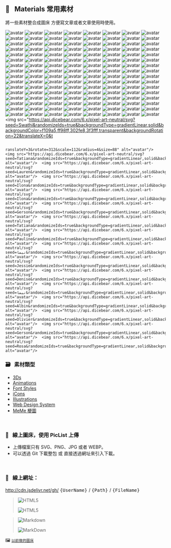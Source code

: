                               
## :art: &nbsp; Materials 常用素材
  將一些素材整合成圖床         方便寫文章或者文章使用時使用。

<img src="https://api.dicebear.com/6.x/avataaars-neutral/svg?seed=Cariana&randomizeIds=true&backgroundType=gradientLinear,solid&backgroundColor=fbee31,fffff2,36ebdf,21ffff,transparent&backgroundRotation=-102&translateX=7&translateY=10&rotate=160&scale=63&radius=4&size=88" alt="avatar"/>  <img src="https://api.dicebear.com/6.x/avataaars-neutral/svg?seed=Valentina&randomizeIds=true&backgroundType=gradientLinear,solid&backgroundColor=b27e05,ffffc8,80e119,ffff68,transparent&backgroundRotation=304&translateX=18&translateY=2&rotate=19&scale=159&radius=4&size=88" alt="avatar"/>  <img src="https://api.dicebear.com/6.x/avataaars-neutral/svg?seed=Joanne&randomizeIds=true&backgroundType=gradientLinear,solid&backgroundColor=9d5e5c,939393,ac4304,ffdada,transparent&backgroundRotation=-63&translateX=-13&translateY=16&rotate=230&scale=186&radius=4&size=88" alt="avatar"/>  <img src="https://api.dicebear.com/6.x/avataaars-neutral/svg?seed=Mahika&randomizeIds=true&backgroundType=gradientLinear,solid&backgroundColor=523838,a8a8a8,7e1ccd,ff28ff,transparent&backgroundRotation=245&translateX=8&translateY=11&rotate=155&scale=66&radius=4&size=88" alt="avatar"/>  <img src="https://api.dicebear.com/6.x/avataaars-neutral/svg?seed=Korniy&randomizeIds=true&backgroundType=gradientLinear,solid&backgroundColor=ea0648,ff9c7a,81b678,e2ffe2,transparent&backgroundRotation=-40&translateX=-10&translateY=-16&rotate=27&scale=177&radius=4&size=88" alt="avatar"/>  <img src="https://api.dicebear.com/6.x/avataaars-neutral/svg?seed=Christoffer&randomizeIds=true&backgroundType=gradientLinear,solid&backgroundColor=22b6a2,1fffff,5f7d31,ffff0a,transparent&backgroundRotation=-12&translateX=-5&translateY=5&rotate=9&scale=194&radius=4&size=88" alt="avatar"/>  <img src="https://api.dicebear.com/6.x/avataaars-neutral/svg?seed=Diana&randomizeIds=true&backgroundType=gradientLinear,solid&backgroundColor=d8e23d,ffff88,502b31,888888,transparent&backgroundRotation=60&translateX=16&translateY=19&rotate=257&scale=198&radius=4&size=88" alt="avatar"/>  <img src="https://api.dicebear.com/6.x/avataaars-neutral/svg?seed=Gustavo&randomizeIds=true&backgroundType=gradientLinear,solid&backgroundColor=2c293c,9c9c9c,2bdee3,f8ffff,transparent&backgroundRotation=-279&translateX=-8&translateY=-20&rotate=122&scale=86&radius=4&size=88" alt="avatar"/>  <img src="https://api.dicebear.com/6.x/avataaars-neutral/svg?seed=Ljuba&randomizeIds=true&backgroundType=gradientLinear,solid&backgroundColor=d83510,ff8787,3a2d11,b8b8b8,transparent&backgroundRotation=-128&translateX=-19&translateY=17&rotate=132&scale=99&radius=4&size=88" alt="avatar"/>  <img src="https://api.dicebear.com/6.x/avataaars-neutral/svg?seed=Irma&randomizeIds=true&backgroundType=gradientLinear,solid&backgroundColor=26f6a6,38ffff,872802,ff8383,transparent&backgroundRotation=56&translateX=8&translateY=20&rotate=205&scale=70&radius=4&size=88" alt="avatar"/>  <img src="https://api.dicebear.com/6.x/avataaars-neutral/svg?seed=Diana&randomizeIds=true&backgroundType=gradientLinear,solid&backgroundColor=85269c,ff2cff,d1171c,fff1f1,transparent&backgroundRotation=-112&translateX=-10&translateY=-13&rotate=345&scale=86&radius=4&size=88" alt="avatar"/>  <img src="https://api.dicebear.com/6.x/avataaars-neutral/svg?seed=Viraj&randomizeIds=true&backgroundType=gradientLinear,solid&backgroundColor=cf8f6b,ffffff,b19c8a,ffffff,transparent&backgroundRotation=175&translateX=7&translateY=15&rotate=203&scale=139&radius=4&size=88" alt="avatar"/>  <img src="https://api.dicebear.com/6.x/avataaars-neutral/svg?seed=Korniy&randomizeIds=true&backgroundType=gradientLinear,solid&backgroundColor=992f26,ff2828,2971d1,71ffff,transparent&backgroundRotation=-107&translateX=4&translateY=-18&rotate=123&scale=162&radius=4&size=88" alt="avatar"/>  <img src="https://api.dicebear.com/6.x/avataaars-neutral/svg?seed=Christoffer&randomizeIds=true&backgroundType=gradientLinear,solid&backgroundColor=20f625,1eff1e,e6682a,ffa8a8,transparent&backgroundRotation=-318&translateX=-6&translateY=17&rotate=84&scale=127&radius=4&size=88" alt="avatar"/>  <img src="https://api.dicebear.com/6.x/avataaars-neutral/svg?seed=Irma&randomizeIds=true&backgroundType=gradientLinear,solid&backgroundColor=c4919d,ffffff,34fddf,98ffff,transparent&backgroundRotation=-58&translateX=-11&translateY=-22&rotate=98&scale=189&radius=4&size=88" alt="avatar"/>  <img src="https://api.dicebear.com/6.x/avataaars-neutral/svg?seed=Luka&randomizeIds=true&backgroundType=gradientLinear,solid&backgroundColor=9cb2c8,ffffff,cb438f,ffcdff,transparent&backgroundRotation=87&translateX=3&translateY=7&rotate=203&scale=148&radius=4&size=88" alt="avatar"/>  <img src="https://api.dicebear.com/6.x/avataaars-neutral/svg?seed=Diana&randomizeIds=true&backgroundType=gradientLinear,solid&backgroundColor=69a239,fafffa,1e8249,74ff74,transparent&backgroundRotation=-321&translateX=7&translateY=14&rotate=145&scale=186&radius=4&size=88" alt="avatar"/>  <img src="https://api.dicebear.com/6.x/avataaars-neutral/svg?seed=Sienna&randomizeIds=true&backgroundType=gradientLinear,solid&backgroundColor=2b20a5,3838ff,75d5a7,28ffff,transparent&backgroundRotation=110&translateX=10&translateY=18&rotate=63&scale=169&radius=4&size=88" alt="avatar"/>  <img src="https://api.dicebear.com/6.x/avataaars-neutral/svg?seed=Christiane&randomizeIds=true&backgroundType=gradientLinear,solid&backgroundColor=d1102d,ffdddd,a08e4e,ffe5e5,transparent&backgroundRotation=301&translateX=-14&translateY=-1&rotate=264&scale=68&radius=4&size=88" alt="avatar"/>  <img src="https://api.dicebear.com/6.x/avataaars-neutral/svg?seed=Avi&randomizeIds=true&backgroundType=gradientLinear,solid&backgroundColor=82e358,69ff69,ec4a61,ff1c1c,transparent&backgroundRotation=-99&translateX=4&translateY=11&rotate=298&scale=114&radius=4&size=88" alt="avatar"/>  <img src="https://api.dicebear.com/6.x/avataaars-neutral/svg?seed=Mia&randomizeIds=true&backgroundType=gradientLinear,solid&backgroundColor=8f6450,ff0808,87ce2c,0bffac,transparent&backgroundRotation=123&translateX=8&translateY=9&rotate=50&scale=179&radius=4&size=88" alt="avatar"/>  <img src="https://api.dicebear.com/6.x/avataaars-neutral/svg?seed=Valentina&randomizeIds=true&backgroundType=gradientLinear,solid&backgroundColor=61a1d5,45ffff,976747,ff8d8d,transparent&backgroundRotation=349&translateX=17&translateY=3&rotate=167&scale=142&radius=4&size=88" alt="avatar"/>  <img src="https://api.dicebear.com/6.x/avataaars-neutral/svg?seed=Mathilde&randomizeIds=true&backgroundType=gradientLinear,solid&backgroundColor=532cf6,3838ff,1b0598,aee4ff,transparent&backgroundRotation=-3&translateX=-10&translateY=-7&rotate=219&scale=122&radius=4&size=88" alt="avatar"/>  <img src="https://api.dicebear.com/6.x/avataaars-neutral/svg?seed=Ricardo&randomizeIds=true&backgroundType=gradientLinear,solid&backgroundColor=635c78,9898ff,d515b1,ff3cff,transparent&backgroundRotation=-281&translateX=5&translateY=4&rotate=240&scale=170&radius=4&size=88" alt="avatar"/>  <img src="https://api.dicebear.com/6.x/big-ears-neutral/svg?seed=Marinko&randomizeIds=true&backgroundType=gradientLinear,solid&backgroundColor=20eb43,8bff8b,bfed1e,ffff58,transparent&backgroundRotation=-57&translateX=-2&translateY=19&rotate=295&scale=70&radius=4&size=88" alt="avatar"/>  <img src="https://api.dicebear.com/6.x/big-ears-neutral/svg?seed=Samantha&randomizeIds=true&backgroundType=gradientLinear,solid&backgroundColor=c7b8a6,ffffff,337a0b,a4a4a4,transparent&backgroundRotation=326&translateX=-1&translateY=6&rotate=206&scale=188&radius=4&size=88" alt="avatar"/>  <img src="https://api.dicebear.com/6.x/big-ears-neutral/svg?seed=Viraj&randomizeIds=true&backgroundType=gradientLinear,solid&backgroundColor=2addd3,ccffff,60e073,0eff0e,transparent&backgroundRotation=177&translateX=0&translateY=4&rotate=305&scale=196&radius=4&size=88" alt="avatar"/>  <img src="https://api.dicebear.com/6.x/big-ears-neutral/svg?seed=Emine&randomizeIds=true&backgroundType=gradientLinear,solid&backgroundColor=a61350,484848,108290,3434ff,transparent&backgroundRotation=-205&translateX=-9&translateY=17&rotate=172&scale=84&radius=4&size=88" alt="avatar"/>  <img src="https://api.dicebear.com/6.x/big-ears-neutral/svg?seed=Daniel&randomizeIds=true&backgroundType=gradientLinear,solid&backgroundColor=6d40a0,fff1ff,bcccaf,ffffff,transparent&backgroundRotation=65&translateX=-13&translateY=-1&rotate=36&scale=152&radius=4&size=88" alt="avatar"/>  <img src="https://api.dicebear.com/6.x/big-ears-neutral/svg?seed=Urte&randomizeIds=true&backgroundType=gradientLinear,solid&backgroundColor=1bf27c,08ff08,e1ec50,ffff58,transparent&backgroundRotation=197&translateX=11&translateY=4&rotate=272&scale=96&radius=4&size=88" alt="avatar"/>  <img src="https://api.dicebear.com/6.x/big-ears-neutral/svg?seed=Samantha&randomizeIds=true&backgroundType=gradientLinear,solid&backgroundColor=b09e8d,ffaaaa,4af8bf,b8ffff,transparent&backgroundRotation=265&translateX=2&translateY=6&rotate=230&scale=79&radius=4&size=88" alt="avatar"/>  <img src="https://api.dicebear.com/6.x/big-ears-neutral/svg?seed=Lucas&randomizeIds=true&backgroundType=gradientLinear,solid&backgroundColor=ab4be4,ff14ff,d5ca20,ffff0e,transparent&backgroundRotation=280&translateX=-9&translateY=18&rotate=327&scale=138&radius=4&size=88" alt="avatar"/>  <img src="https://api.dicebear.com/6.x/big-ears-neutral/svg?seed=Roope&randomizeIds=true&backgroundType=gradientLinear,solid&backgroundColor=4a9400,e5e5e5,5b0316,a9a9a9,transparent&backgroundRotation=204&translateX=-7&translateY=-5&rotate=313&scale=121&radius=4&size=88" alt="avatar"/>  <img src="https://api.dicebear.com/6.x/big-ears-neutral/svg?seed=Efe&randomizeIds=true&backgroundType=gradientLinear,solid&backgroundColor=382e84,282828,38c74c,d8ffd8,transparent&backgroundRotation=243&translateX=13&translateY=-7&rotate=239&scale=191&radius=4&size=88" alt="avatar"/>  <img src="https://api.dicebear.com/6.x/big-ears-neutral/svg?seed=Luka&randomizeIds=true&backgroundType=gradientLinear,solid&backgroundColor=5483fb,e8ffff,713b77,ff38ff,transparent&backgroundRotation=-49&translateX=6&translateY=21&rotate=256&scale=95&radius=4&size=88" alt="avatar"/>  <img src="https://api.dicebear.com/6.x/big-ears-neutral/svg?seed=Mia&randomizeIds=true&backgroundType=gradientLinear,solid&backgroundColor=33d1be,a8ffff,7471f0,0808ff,transparent&backgroundRotation=228&translateX=2&translateY=13&rotate=304&scale=75&radius=4&size=88" alt="avatar"/>  <img src="https://api.dicebear.com/6.x/big-ears-neutral/svg?seed=Joanne&randomizeIds=true&backgroundType=gradientLinear,solid&backgroundColor=620c9f,383838,77ce99,ffffff,transparent&backgroundRotation=-182&translateX=-15&translateY=15&rotate=133&scale=130&radius=4&size=88" alt="avatar"/>  <img src="https://api.dicebear.com/6.x/big-ears-neutral/svg?seed=Samantha&randomizeIds=true&backgroundType=gradientLinear,solid&backgroundColor=a00171,ff7878,914558,ff5757,transparent&backgroundRotation=-198&translateX=-20&translateY=9&rotate=296&scale=81&radius=4&size=88" alt="avatar"/>  <img src="https://api.dicebear.com/6.x/big-ears-neutral/svg?seed=Christiane&randomizeIds=true&backgroundType=gradientLinear,solid&backgroundColor=d151e3,ff8cff,1df5a4,2cfff3,transparent&backgroundRotation=5&translateX=-18&translateY=-22&rotate=226&scale=191&radius=4&size=88" alt="avatar"/>  <img src="https://api.dicebear.com/6.x/big-ears-neutral/svg?seed=Viljami&randomizeIds=true&backgroundType=gradientLinear,solid&backgroundColor=ac1081,ff58ff,4eba3b,f8fff8,transparent&backgroundRotation=-12&translateX=0&translateY=4&rotate=3&scale=177&radius=4&size=88" alt="avatar"/>  <img src="https://api.dicebear.com/6.x/big-ears-neutral/svg?seed=Mia&randomizeIds=true&backgroundType=gradientLinear,solid&backgroundColor=788105,51ff51,1378ba,9797ff,transparent&backgroundRotation=123&translateX=8&translateY=6&rotate=352&scale=60&radius=4&size=88" alt="avatar"/>  <img src="https://api.dicebear.com/6.x/big-ears-neutral/svg?seed=Rajesh&randomizeIds=true&backgroundType=gradientLinear,solid&backgroundColor=44cfd0,87ffff,392d51,2c2c2c,transparent&backgroundRotation=-293&translateX=-12&translateY=-3&rotate=281&scale=134&radius=4&size=88" alt="avatar"/>  <img src="https://api.dicebear.com/6.x/big-ears-neutral/svg?seed=Ignacio&randomizeIds=true&backgroundType=gradientLinear,solid&backgroundColor=448921,a8ffa8,d15663,ff8181,transparent&backgroundRotation=-339&translateX=4&translateY=12&rotate=298&scale=77&radius=4&size=88" alt="avatar"/>  <img src="https://api.dicebear.com/6.x/big-ears-neutral/svg?seed=Marinko&randomizeIds=true&backgroundType=gradientLinear,solid&backgroundColor=b2c069,ffffc8,267146,787878,transparent&backgroundRotation=265&translateX=19&translateY=7&rotate=350&scale=189&radius=4&size=88" alt="avatar"/>  <img src="https://api.dicebear.com/6.x/big-ears-neutral/svg?seed=Gustavo&randomizeIds=true&backgroundType=gradientLinear,solid&backgroundColor=105e5a,181818,4f18a5,3c3cff,transparent&backgroundRotation=266&translateX=-14&translateY=7&rotate=356&scale=195&radius=4&size=88" alt="avatar"/>  <img src="https://api.dicebear.com/6.x/big-ears-neutral/svg?seed=Samantha&randomizeIds=true&backgroundType=gradientLinear,solid&backgroundColor=16b8cc,b8b8ff,5f0f9a,f4f4ff,transparent&backgroundRotation=-188&translateX=-7&translateY=12&rotate=342&scale=149&radius=4&size=88" alt="avatar"/>  <img src="https://api.dicebear.com/6.x/big-ears-neutral/svg?seed=Viljami&randomizeIds=true&backgroundType=gradientLinear,solid&backgroundColor=9039c3,f2f2ff,9d81df,ffffff,transparent&backgroundRotation=82&translateX=6&translateY=15&rotate=86&scale=194&radius=4&size=88" alt="avatar"/>  <img src="https://api.dicebear.com/6.x/big-ears-neutral/svg?seed=Samantha&randomizeIds=true&backgroundType=gradientLinear,solid&backgroundColor=b10ce1,ff6dff,d7a2f3,ffffff,transparent&backgroundRotation=120&translateX=8&translateY=14&rotate=36&scale=195&radius=4&size=88" alt="avatar"/>  <img src="https://api.dicebear.com/6.x/bottts/svg?seed=Austin&randomizeIds=true&backgroundType=gradientLinear,solid&backgroundColor=58f33b,e8ffe8,4fe8f5,29ffff,transparent&backgroundRotation=-125&translateX=-18&translateY=12&rotate=118&scale=108&radius=4&size=88" alt="avatar"/>  <img src="https://api.dicebear.com/6.x/bottts/svg?seed=Amanda&randomizeIds=true&backgroundType=gradientLinear,solid&backgroundColor=545c34,d8d8d8,157158,48ff48,transparent&backgroundRotation=108&translateX=-8&translateY=8&rotate=202&scale=151&radius=4&size=88" alt="avatar"/>  <img src="https://api.dicebear.com/6.x/bottts/svg?seed=Mathilde&randomizeIds=true&backgroundType=gradientLinear,solid&backgroundColor=d37fb0,ffbfff,131e97,54c5c5,transparent&backgroundRotation=30&translateX=-11&translateY=-5&rotate=119&scale=116&radius=4&size=88" alt="avatar"/>  <img src="https://api.dicebear.com/6.x/bottts/svg?seed=Viraj&randomizeIds=true&backgroundType=gradientLinear,solid&backgroundColor=2c1a17,939393,b47940,fffffd,transparent&backgroundRotation=192&translateX=-5&translateY=15&rotate=100&scale=76&radius=4&size=88" alt="avatar"/>  <img src="https://api.dicebear.com/6.x/bottts/svg?seed=Cory&randomizeIds=true&backgroundType=gradientLinear,solid&backgroundColor=3da63a,e8ffe8,32e255,58ffff,transparent&backgroundRotation=258&translateX=-21&translateY=12&rotate=322&scale=168&radius=4&size=88" alt="avatar"/>  <img src="https://api.dicebear.com/6.x/bottts/svg?seed=Mia&randomizeIds=true&backgroundType=gradientLinear,solid&backgroundColor=18a3ac,fdffff,e95ed7,ff52ff,transparent&backgroundRotation=86&translateX=0&translateY=3&rotate=199&scale=127&radius=4&size=88" alt="avatar"/>  <img src="https://api.dicebear.com/6.x/bottts/svg?seed=Mia&randomizeIds=true&backgroundType=gradientLinear,solid&backgroundColor=8f2ce9,ffa8ff,11435f,565656,transparent&backgroundRotation=-240&translateX=1&translateY=-5&rotate=126&scale=170&radius=4&size=88" alt="avatar"/>  <img src="https://api.dicebear.com/6.x/bottts/svg?seed=Efe&randomizeIds=true&backgroundType=gradientLinear,solid&backgroundColor=9509e1,ff6cff,cd041b,ff34f3,transparent&backgroundRotation=-62&translateX=12&translateY=2&rotate=216&scale=104&radius=4&size=88" alt="avatar"/>  <img src="https://api.dicebear.com/6.x/bottts/svg?seed=Austin&randomizeIds=true&backgroundType=gradientLinear,solid&backgroundColor=24ee76,56ff56,cd891d,fffdfd,transparent&backgroundRotation=0&translateX=4&translateY=-20&rotate=122&scale=105&radius=4&size=88" alt="avatar"/>  <img src="https://api.dicebear.com/6.x/bottts/svg?seed=Avi&randomizeIds=true&backgroundType=gradientLinear,solid&backgroundColor=f32ffa,ff88ff,371d6e,1818ff,transparent&backgroundRotation=145&translateX=1&translateY=-22&rotate=288&scale=83&radius=4&size=88" alt="avatar"/>  <img src="https://api.dicebear.com/6.x/bottts/svg?seed=Armando&randomizeIds=true&backgroundType=gradientLinear,solid&backgroundColor=38e63a,ebffeb,67e44a,38ff38,transparent&backgroundRotation=97&translateX=5&translateY=3&rotate=237&scale=94&radius=4&size=88" alt="avatar"/>  <img src="https://api.dicebear.com/6.x/bottts/svg?seed=Viraj&randomizeIds=true&backgroundType=gradientLinear,solid&backgroundColor=166b04,f8fff8,4574db,d1ffff,transparent&backgroundRotation=-314&translateX=20&translateY=-8&rotate=251&scale=175&radius=4&size=88" alt="avatar"/>  <img src="https://api.dicebear.com/6.x/bottts/svg?seed=Viljami&randomizeIds=true&backgroundType=gradientLinear,solid&backgroundColor=5c115c,ff18ff,7afac7,48ffff,transparent&backgroundRotation=182&translateX=-15&translateY=-10&rotate=286&scale=122&radius=4&size=88" alt="avatar"/>  <img src="https://api.dicebear.com/6.x/bottts/svg?seed=یسنا&randomizeIds=true&backgroundType=gradientLinear,solid&backgroundColor=a2560c,ffb4b4,cb800c,ff3dd4,transparent&backgroundRotation=-250&translateX=-19&translateY=-20&rotate=221&scale=139&radius=4&size=88" alt="avatar"/>  <img src="https://api.dicebear.com/6.x/bottts/svg?seed=Daniel&randomizeIds=true&backgroundType=gradientLinear,solid&backgroundColor=13fff2,88ffff,99dd26,ffff2d,transparent&backgroundRotation=-262&translateX=13&translateY=15&rotate=320&scale=198&radius=4&size=88" alt="avatar"/>  <img src="https://api.dicebear.com/6.x/bottts/svg?seed=Viljami&randomizeIds=true&backgroundType=gradientLinear,solid&backgroundColor=af6e65,ff6969,263332,494949,transparent&backgroundRotation=143&translateX=2&translateY=-17&rotate=172&scale=116&radius=4&size=88" alt="avatar"/>  <img src="https://api.dicebear.com/6.x/bottts/svg?seed=Roope&randomizeIds=true&backgroundType=gradientLinear,solid&backgroundColor=2c4891,2f2f2f,74d5bc,71ffff,transparent&backgroundRotation=259&translateX=13&translateY=17&rotate=243&scale=74&radius=4&size=88" alt="avatar"/>  <img src="https://api.dicebear.com/6.x/bottts/svg?seed=Lucas&randomizeIds=true&backgroundType=gradientLinear,solid&backgroundColor=93fa37,ffff94,7d053e,282828,transparent&backgroundRotation=-253&translateX=-21&translateY=12&rotate=101&scale=68&radius=4&size=88" alt="avatar"/>  <img src="https://api.dicebear.com/6.x/bottts/svg?seed=Avi&randomizeIds=true&backgroundType=gradientLinear,solid&backgroundColor=3ed518,08ff08,6fc199,ffffff,transparent&backgroundRotation=136&translateX=-15&translateY=16&rotate=300&scale=174&radius=4&size=88" alt="avatar"/>  <img src="https://api.dicebear.com/6.x/bottts/svg?seed=Ricardo&randomizeIds=true&backgroundType=gradientLinear,solid&backgroundColor=d04d4b,ff9595,6e32c0,0606ff,transparent&backgroundRotation=26&translateX=-14&translateY=-4&rotate=286&scale=101&radius=4&size=88" alt="avatar"/>  <img src="https://api.dicebear.com/6.x/bottts/svg?seed=Viraj&randomizeIds=true&backgroundType=gradientLinear,solid&backgroundColor=1a7d89,48ffff,27a984,c8ffff,transparent&backgroundRotation=185&translateX=-8&translateY=2&rotate=70&scale=164&radius=4&size=88" alt="avatar"/>  <img src="https://api.dicebear.com/6.x/bottts/svg?seed=Irma&randomizeIds=true&backgroundType=gradientLinear,solid&backgroundColor=6667e8,ffffff,f3e0e4,ffffff,transparent&backgroundRotation=109&translateX=-16&translateY=6&rotate=310&scale=199&radius=4&size=88" alt="avatar"/>  <img src="https://api.dicebear.com/6.x/bottts/svg?seed=Misty&randomizeIds=true&backgroundType=gradientLinear,solid&backgroundColor=dda803,ffff1c,ec2ee8,ffb3ff,transparent&backgroundRotation=-206&translateX=-20&translateY=21&rotate=7&scale=167&radius=4&size=88" alt="avatar"/>  <img src="https://api.dicebear.com/6.x/bottts/svg?seed=Rasmus&randomizeIds=true&backgroundType=gradientLinear,solid&backgroundColor=340d9e,2222ff,6004c5,3333ff,transparent&backgroundRotation=-54&translateX=-12&translateY=-15&rotate=263&scale=167&radius=4&size=88" alt="avatar"/>  <img src="https://api.dicebear.com/6.x/bottts-neutral/svg?seed=Mahika&randomizeIds=true&backgroundType=gradientLinear,solid&backgroundColor=6c9120,38ff38,9497dd,ffffff,transparent&backgroundRotation=-343&translateX=-6&translateY=-13&rotate=8&scale=192&radius=4&size=88" alt="avatar"/>  <img src="https://api.dicebear.com/6.x/bottts-neutral/svg?seed=Emine&randomizeIds=true&backgroundType=gradientLinear,solid&backgroundColor=860f40,15fc15,e4e9ba,ffffff,transparent&backgroundRotation=147&translateX=0&translateY=8&rotate=115&scale=138&radius=4&size=88" alt="avatar"/>  <img src="https://api.dicebear.com/6.x/bottts-neutral/svg?seed=Ignacio&randomizeIds=true&backgroundType=gradientLinear,solid&backgroundColor=b8a3d2,ffffff,77d91e,58ff58,transparent&backgroundRotation=268&translateX=17&translateY=-13&rotate=329&scale=60&radius=4&size=88" alt="avatar"/>  <img src="https://api.dicebear.com/6.x/bottts-neutral/svg?seed=Callum&randomizeIds=true&backgroundType=gradientLinear,solid&backgroundColor=1fff36,1bff1b,812ec0,8888ff,transparent&backgroundRotation=273&translateX=-10&translateY=6&rotate=245&scale=198&radius=4&size=88" alt="avatar"/>  <img src="https://api.dicebear.com/6.x/bottts-neutral/svg?seed=Ignacio&randomizeIds=true&backgroundType=gradientLinear,solid&backgroundColor=f02272,ffd6d6,75e0b0,ffffff,transparent&backgroundRotation=-213&translateX=-18&translateY=-7&rotate=359&scale=183&radius=4&size=88" alt="avatar"/>  <img src="https://api.dicebear.com/6.x/bottts-neutral/svg?seed=Cory&randomizeIds=true&backgroundType=gradientLinear,solid&backgroundColor=6e770c,5c5c5c,db2c63,ff5858,transparent&backgroundRotation=-46&translateX=-4&translateY=8&rotate=231&scale=126&radius=4&size=88" alt="avatar"/>  <img src="https://api.dicebear.com/6.x/bottts-neutral/svg?seed=Christoffer&randomizeIds=true&backgroundType=gradientLinear,solid&backgroundColor=55f829,deffde,7a950f,ffff28,transparent&backgroundRotation=-211&translateX=-12&translateY=-6&rotate=221&scale=198&radius=4&size=88" alt="avatar"/>  <img src="https://api.dicebear.com/6.x/bottts-neutral/svg?seed=Armando&randomizeIds=true&backgroundType=gradientLinear,solid&backgroundColor=86547c,ff48ff,104629,b8b8b8,transparent&backgroundRotation=294&translateX=5&translateY=-5&rotate=62&scale=175&radius=4&size=88" alt="avatar"/>  <img src="https://api.dicebear.com/6.x/bottts-neutral/svg?seed=Amanda&randomizeIds=true&backgroundType=gradientLinear,solid&backgroundColor=82b0ea,68ffff,dcb427,fffff2,transparent&backgroundRotation=80&translateX=4&translateY=-14&rotate=56&scale=114&radius=4&size=88" alt="avatar"/>  <img src="https://api.dicebear.com/6.x/bottts-neutral/svg?seed=Austin&randomizeIds=true&backgroundType=gradientLinear,solid&backgroundColor=7a42b3,ff7dff,8cec67,38ff38,transparent&backgroundRotation=-128&translateX=5&translateY=-10&rotate=213&scale=67&radius=4&size=88" alt="avatar"/>  <img src="https://api.dicebear.com/6.x/bottts-neutral/svg?seed=Viljami&randomizeIds=true&backgroundType=gradientLinear,solid&backgroundColor=1eba48,f8fff8,ecb5bd,ffffff,transparent&backgroundRotation=356&translateX=4&translateY=14&rotate=351&scale=169&radius=4&size=88" alt="avatar"/>  <img src="https://api.dicebear.com/6.x/bottts-neutral/svg?seed=Avi&randomizeIds=true&backgroundType=gradientLinear,solid&backgroundColor=765596,ffffff,28d07a,2affff,transparent&backgroundRotation=-149&translateX=8&translateY=12&rotate=60&scale=63&radius=4&size=88" alt="avatar"/>  <img src="https://api.dicebear.com/6.x/bottts-neutral/svg?seed=Callum&randomizeIds=true&backgroundType=gradientLinear,solid&backgroundColor=a7b541,fffff6,29da82,eeffff,transparent&backgroundRotation=-57&translateX=-17&translateY=8&rotate=192&scale=87&radius=4&size=88" alt="avatar"/>  <img src="https://api.dicebear.com/6.x/bottts-neutral/svg?seed=Rajesh&randomizeIds=true&backgroundType=gradientLinear,solid&backgroundColor=77d09c,ffffff,aaeba0,ffffff,transparent&backgroundRotation=121&translateX=11&translateY=-9&rotate=158&scale=151&radius=4&size=88" alt="avatar"/>  <img src="https://api.dicebear.com/6.x/bottts-neutral/svg?seed=Asta&randomizeIds=true&backgroundType=gradientLinear,solid&backgroundColor=2f0c76,d54cd5,915429,838383,transparent&backgroundRotation=-77&translateX=-14&translateY=16&rotate=31&scale=109&radius=4&size=88" alt="avatar"/>  <img src="https://api.dicebear.com/6.x/bottts-neutral/svg?seed=Luka&randomizeIds=true&backgroundType=gradientLinear,solid&backgroundColor=e17ef9,ffffff,348667,39ff39,transparent&backgroundRotation=19&translateX=5&translateY=-3&rotate=226&scale=181&radius=4&size=88" alt="avatar"/>  <img src="https://api.dicebear.com/6.x/bottts-neutral/svg?seed=Viljami&randomizeIds=true&backgroundType=gradientLinear,solid&backgroundColor=ef3af3,ff38ff,6bf184,efffff,transparent&backgroundRotation=308&translateX=-12&translateY=5&rotate=45&scale=154&radius=4&size=88" alt="avatar"/>  <img src="https://api.dicebear.com/6.x/bottts-neutral/svg?seed=Valentina&randomizeIds=true&backgroundType=gradientLinear,solid&backgroundColor=f2b6b1,ffffff,2d8870,d9ffd9,transparent&backgroundRotation=260&translateX=4&translateY=14&rotate=17&scale=64&radius=4&size=88" alt="avatar"/>  <img src="https://api.dicebear.com/6.x/bottts-neutral/svg?seed=Christoffer&randomizeIds=true&backgroundType=gradientLinear,solid&backgroundColor=4735d9,4d4dff,c2940f,ffffcc,transparent&backgroundRotation=-130&translateX=2&translateY=19&rotate=292&scale=147&radius=4&size=88" alt="avatar"/>  <img src="https://api.dicebear.com/6.x/bottts-neutral/svg?seed=Deniz&randomizeIds=true&backgroundType=gradientLinear,solid&backgroundColor=4202c2,2323ff,38afb2,28ffff,transparent&backgroundRotation=54&translateX=-14&translateY=-9&rotate=296&scale=143&radius=4&size=88" alt="avatar"/>  <img src="https://api.dicebear.com/6.x/bottts-neutral/svg?seed=Cory&randomizeIds=true&backgroundType=gradientLinear,solid&backgroundColor=8da42c,ffffda,ac76bf,ff8bff,transparent&backgroundRotation=-173&translateX=-8&translateY=16&rotate=50&scale=154&radius=4&size=88" alt="avatar"/>  <img src="https://api.dicebear.com/6.x/bottts-neutral/svg?seed=Korniy&randomizeIds=true&backgroundType=gradientLinear,solid&backgroundColor=3a890d,6d6dcc,2c838f,42ffff,transparent&backgroundRotation=291&translateX=9&translateY=12&rotate=16&scale=62&radius=4&size=88" alt="avatar"/>  <img src="https://api.dicebear.com/6.x/bottts-neutral/svg?seed=Mathilde&randomizeIds=true&backgroundType=gradientLinear,solid&backgroundColor=b99719,ffff18,5175c9,c8ffff,transparent&backgroundRotation=227&translateX=21&translateY=-4&rotate=165&scale=145&radius=4&size=88" alt="avatar"/>  <img src="https://api.dicebear.com/6.x/bottts-neutral/svg?seed=Cory&randomizeIds=true&backgroundType=gradientLinear,solid&backgroundColor=1f3836,7c7c7c,252a72,e8e8e8,transparent&backgroundRotation=-269&translateX=16&translateY=16&rotate=321&scale=185&radius=4&size=88" alt="avatar"/>  
<img src="https://api.dicebear.com/6.x/shapes/svg?seed=Regiane&randomizeIds=true&backgroundType=gradientLinear,solid&backgroundColor=d6d6db,ffffff,4a3476,626262,transparent&backgroundRotation=276&translateX=19&translateY=8&rotate=287&scale=64&radius=4&size=88" alt="avatar"/>  <img src="https://api.dicebear.com/6.x/shapes/svg?seed=Pablo&randomizeIds=true&backgroundType=gradientLinear,solid&backgroundColor=c0f20e,ffffbc,83b0cc,ffffff,transparent&backgroundRotation=35&translateX=5&translateY=-10&rotate=254&scale=66&radius=4&size=88" alt="avatar"/>  <img src="https://api.dicebear.com/6.x/shapes/svg?seed=Tatiana&randomizeIds=true&backgroundType=gradientLinear,solid&backgroundColor=e44370,ff7777,154440,b8b8b8,transparent&backgroundRotation=-287&translateX=0&translateY=8&rotate=78&scale=144&radius=4&size=88" alt="avatar"/>  <img src="https://api.dicebear.com/6.x/shapes/svg?seed=Melike&randomizeIds=true&backgroundType=gradientLinear,solid&backgroundColor=9eb490,ffffff,ed2206,ff8585,transparent&backgroundRotation=38&translateX=-8&translateY=-18&rotate=288&scale=113&radius=4&size=88" alt="avatar"/>  <img src="https://api.dicebear.com/6.x/shapes/svg?seed=Ella&randomizeIds=true&backgroundType=gradientLinear,solid&backgroundColor=2df35d,11ff11,2768c0,5435ff,transparent&backgroundRotation=221&translateX=3&translateY=-4&rotate=315&scale=121&radius=4&size=88" alt="avatar"/>  <img src="https://api.dicebear.com/6.x/shapes/svg?seed=Gerson&randomizeIds=true&backgroundType=gradientLinear,solid&backgroundColor=4621ac,4343ff,e512d5,ff8fff,transparent&backgroundRotation=-231&translateX=-9&translateY=20&rotate=160&scale=123&radius=4&size=88" alt="avatar"/>  <img src="https://api.dicebear.com/6.x/shapes/svg?seed=Tatiana&randomizeIds=true&backgroundType=gradientLinear,solid&backgroundColor=800b25,ababab,fe92b0,ffdeff,transparent&backgroundRotation=-46&translateX=-6&translateY=1&rotate=108&scale=110&radius=4&size=88" alt="avatar"/>  <img src="https://api.dicebear.com/6.x/shapes/svg?seed=Jessica&randomizeIds=true&backgroundType=gradientLinear,solid&backgroundColor=d77b67,ffabab,4bf04f,51ff51,transparent&backgroundRotation=-308&translateX=1&translateY=4&rotate=61&scale=187&radius=4&size=88" alt="avatar"/>  <img src="https://api.dicebear.com/6.x/shapes/svg?seed=Jeanne&randomizeIds=true&backgroundType=gradientLinear,solid&backgroundColor=9c3d7f,ff98ff,8efa4c,ffff3e,transparent&backgroundRotation=-300&translateX=-15&translateY=10&rotate=67&scale=186&radius=4&size=88" alt="avatar"/>  <img src="https://api.dicebear.com/6.x/shapes/svg?seed=Tita&randomizeIds=true&backgroundType=gradientLinear,solid&backgroundColor=77ff4d,12ff12,256301,cacaca,transparent&backgroundRotation=-146&translateX=13&translateY=-9&rotate=359&scale=100&radius=4&size=88" alt="avatar"/>  <img src="https://api.dicebear.com/6.x/shapes/svg?seed=Judith&randomizeIds=true&backgroundType=gradientLinear,solid&backgroundColor=e70802,ffa8a8,2e38e4,d8d8ff,transparent&backgroundRotation=156&translateX=-7&translateY=18&rotate=196&scale=187&radius=4&size=88" alt="avatar"/>  <img src="https://api.dicebear.com/6.x/shapes/svg?seed=Milagros&randomizeIds=true&backgroundType=gradientLinear,solid&backgroundColor=ab8fb0,dedede,c2e096,ffff8a,transparent&backgroundRotation=236&translateX=-19&translateY=8&rotate=193&scale=79&radius=4&size=88" alt="avatar"/>  <img src="https://api.dicebear.com/6.x/shapes/svg?seed=Rosa&randomizeIds=true&backgroundType=gradientLinear,solid&backgroundColor=27ca07,08ff08,16ae26,c1ffc1,transparent&backgroundRotation=-32&translateX=7&translateY=19&rotate=297&scale=60&radius=4&size=88" alt="avatar"/>  <img src="https://api.dicebear.com/6.x/shapes/svg?seed=Margrit&randomizeIds=true&backgroundType=gradientLinear,solid&backgroundColor=42d90d,78ff78,3b2981,b7b7b7,transparent&backgroundRotation=129&translateX=-15&translateY=21&rotate=253&scale=155&radius=4&size=88" alt="avatar"/>  <img src="https://api.dicebear.com/6.x/shapes/svg?seed=George&randomizeIds=true&backgroundType=gradientLinear,solid&backgroundColor=6c8f6a,e2ffe2,660710,e8e8e8,transparent&backgroundRotation=-281&translateX=-3&translateY=-16&rotate=295&scale=168&radius=4&size=88" alt="avatar"/>  <img src="https://api.dicebear.com/6.x/shapes/svg?seed=نيما&randomizeIds=true&backgroundType=gradientLinear,solid&backgroundColor=9dfced,ffffff,46be79,98ff98,transparent&backgroundRotation=241&translateX=18&translateY=-7&rotate=219&scale=156&radius=4&size=88" alt="avatar"/>  <img src="https://api.dicebear.com/6.x/shapes/svg?seed=Pauline&randomizeIds=true&backgroundType=gradientLinear,solid&backgroundColor=8dbfdb,ffffff,6e6504,6f6f6f,transparent&backgroundRotation=131&translateX=-2&translateY=-9&rotate=257&scale=161&radius=4&size=88" alt="avatar"/>  <img src="https://api.dicebear.com/6.x/shapes/svg?seed=Jessica&randomizeIds=true&backgroundType=gradientLinear,solid&backgroundColor=53343d,555555,bb5a9b,ff62ff,transparent&backgroundRotation=216&translateX=-12&translateY=10&rotate=289&scale=177&radius=4&size=88" alt="avatar"/>  <img src="https://api.dicebear.com/6.x/shapes/svg?seed=Frank&randomizeIds=true&backgroundType=gradientLinear,solid&backgroundColor=605aa9,8888ff,872591,ff08ff,transparent&backgroundRotation=211&translateX=21&translateY=-16&rotate=188&scale=114&radius=4&size=88" alt="avatar"/>  <img src="https://api.dicebear.com/6.x/shapes/svg?seed=Elena&randomizeIds=true&backgroundType=gradientLinear,solid&backgroundColor=288074,a8a8a8,1909ea,d4d4ff,transparent&backgroundRotation=169&translateX=-20&translateY=16&rotate=67&scale=171&radius=4&size=88" alt="avatar"/>  <img src="https://api.dicebear.com/6.x/shapes/svg?seed=Olivier&randomizeIds=true&backgroundType=gradientLinear,solid&backgroundColor=ad9a52,ffff8c,255ed6,3838ff,transparent&backgroundRotation=338&translateX=15&translateY=1&rotate=105&scale=80&radius=4&size=88" alt="avatar"/>  <img src="https://api.dicebear.com/6.x/shapes/svg?seed=Ella&randomizeIds=true&backgroundType=gradientLinear,solid&backgroundColor=d32bf5,ffccff,6be595,38ffff,transparent&backgroundRotation=334&translateX=-10&translateY=-1&rotate=187&scale=65&radius=4&size=88" alt="avatar"/>  <img src="https://api.dicebear.com/6.x/shapes/svg?seed=Margrit&randomizeIds=true&backgroundType=gradientLinear,solid&backgroundColor=cf4102,ff7edc,a2ff35,ffffa8,transparent&backgroundRotation=-312&translateX=-10&translateY=-21&rotate=124&scale=114&radius=4&size=88" alt="avatar"/>  <img src="https://api.dicebear.com/6.x/shapes/svg?seed=Swathi&randomizeIds=true&backgroundType=gradientLinear,solid&backgroundColor=3cde54,33ff33,ba5134,ff6868,transparent&backgroundRotation=5&translateX=-22&translateY=-4&rotate=85&scale=85&radius=4&size=88" alt="avatar"/>  <img src="https://api.dicebear.com/6.x/pixel-art-neutral/svg?seed=Tatiana&randomizeIds=true&backgroundType=gradientLinear,solid&backgroundColor=f113d1,ff88ff,d8f0c1,ffffff,transparent&backgroundRotation=195&translateX=6&translateY=-15&rotate=159&scale=97&radius=4&size=88" alt="avatar"/>  <img src="https://api.dicebear.com/6.x/pixel-art-neutral/svg?seed=Milomir&randomizeIds=true&backgroundType=gradientLinear,solid&backgroundColor=e1a34a,ffff8a,e3c656,ffff88,transparent&backgroundRotation=-44&translateX=2&translateY=8&rotate=117&scale=107&radius=4&size=88" alt="avatar"/>  <img src="https://api.dicebear.com/6.x/pixel-art-neutral/svg?seed=Regiane&randomizeIds=true&backgroundType=gradientLinear,solid&backgroundColor=a99481,ffffff,2afcdc,47ffff,transparent&backgroundRotation=-341&translateX=0&translateY=19&rotate=28&scale=190&radius=4&size=88" alt="avatar"/>  <img src="https://api.dicebear.com/6.x/pixel-art-neutral/svg?seed=Frank&randomizeIds=true&backgroundType=gradientLinear,solid&backgroundColor=809dba,ffffff,41d3c8,28ffff,transparent&backgroundRotation=87&translateX=19&translateY=-12&rotate=22&scale=193&radius=4&size=88" alt="avatar"/>  <img src="https://api.dicebear.com/6.x/pixel-art-neutral/svg?seed=José&randomizeIds=true&backgroundType=gradientLinear,solid&backgroundColor=1cb880,69ffff,3e9d6f,68ff68,transparent&backgroundRotation=-220&translateX=21&translateY=-6&rotate=56&scale=109&radius=4&size=88" alt="avatar"/>  <img src="https://api.dicebear.com/6.x/pixel-art-neutral/svg?seed=Gül&randomizeIds=true&backgroundType=gradientLinear,solid&backgroundColor=56a852,3aff3a,cf37db,ff41ff,transparent&backgroundRotation=160&translateX=8&translateY=-2&rotate=73&scale=101&radius=4&size=88" alt="avatar"/>  <img src="https://api.dicebear.com/6.x/pixel-art-neutral/svg?seed=Marie&randomizeIds=true&backgroundType=gradientLinear,solid&backgroundColor=13c225,acff3b,62bd4f,d9ffd9,transparent&backgroundRotation=-187&translateX=14&translateY=4&rotate=216&scale=113&radius=4&size=88" alt="avatar"/>  <img src="https://api.dicebear.com/6.x/pixel-art-neutral/svg?seed=نيما&randomizeIds=true&backgroundType=gradientLinear,solid&backgroundColor=3cc8e2,3dffff,32642a,565656,transparent&backgroundRotation=256&translateX=-6&translateY=-4&rotate=199&scale=166&radius=4&size=88" alt="avatar"/>  <img src="https://api.dicebear.com/6.x/pixel-art-neutral/svg?seed=Swathi&randomizeIds=true&backgroundType=gradientLinear,solid&backgroundColor=f109a5,ff98ff,302fe8,3f3fff,transparent&backgroundRotation=22&translateX=0&t
                                                                                                                                                                                                                                                                                                                                                                                                                                                                                                                                                                                                                                                                                                                                                                                                                                                                                                                                                                                                                                                                                                                                                                                                                                                                                                                                                                                                                                                                                                                                                                                                                                                                                                                                                                                                                                                                                                                                                                                                                                                                                                                                                                                                                                                                                                                                                                                                                                                                                                                                                                                                                                                                                                                                                                                                                                                                                                                                                                                                                                                                                                                                                                                                                                                                                                                                                                                                                                                                                                                                                                                                                                                                                                                                                                                                                                                                                                                                                                                                                                                                                                                                                                                                                                                                                                                                                                                                                                                                                                                                                                                                                                                                                                                                                                                                                                                                                                                                                                                                                                                                                                                                                                                                                                                                                                                                                                                                                                                                                                                                                                                                                                                                                                                                                                                                                                                                                                                                                                                                                                                                                                                                                                                                                                                                                                                                                                                                                                                                                                                                                                                                                                                                                                                                                                                                                                                                                                                                                                                                                                                                                                                                                                                                                                                                                                                                                                                                                                                                                                                                                                                                                                                                                                                                                                                                                                                                                                                                                                                                                                                                                                                                                                                                                                                                                                                                                                                                                                                                                                                                                                                                                                                                                                                                                                                                                                                                                                                                                                                                                                                                                                                                                                                                                                                                                                                                    
                                                                                                                                                                                                                                                                                                                                                                                                                                                                                                                                                                                                                                                                                                                                                                                                                                                                                                                                                                                                                                                                                                                                                                                                                                                                                                                                                                                                                                                                                                                                                                                                                                                                                                                                                                                                                                                                                                                                                                                                                                                                                                                                                                                                                                                                                                                                                                                                                                                                                                                                                                                                                                                                                                                                                                                                                                                                                                                                                                                                                                                                                                                                                                                                                                                                                                                                                                                                                                                                                                                                                                                                                                                                                                                                                                                                                                                                                                                                                                                                                                                                                                                                                                                                                                                                                                                                                                                                                                                                                                                                                                                                                                                                                                                                                                                                                                                                                                                                                                                                                                                                                                                                                                                                                                                                                                                                                                                                                                                                                                                                                                                                                                                                                                                                                                                                                                                                                                                                                                                                                                                                                                                                                                                                                                                                                                                                                                                                                                                                                                                                                                                                                                                                                                                                                                                                                                                                                                                                                                                                                                                                                                                                                                                                                                                                                                                                                                                                                                                                                                                                                                                                                                                                                                                                                                                                                                                                                                                                                                                                                                                                                                                                                                                                                                                                                                                                                                                                                                                                                                                                                                                                                                                                                                                                                                                                                                                                                                                                                                                                                                                                                                                                                                                                                                                                                                                                    ranslateY=3&rotate=312&scale=112&radius=4&size=88" alt="avatar"/>  <img src="https://api.dicebear.com/6.x/pixel-art-neutral/svg?seed=Tatiana&randomizeIds=true&backgroundType=gradientLinear,solid&backgroundColor=2cd1eb,4fffff,9c2310,ffbaba,transparent&backgroundRotation=257&translateX=-13&translateY=-17&rotate=44&scale=125&radius=4&size=88" alt="avatar"/>  <img src="https://api.dicebear.com/6.x/pixel-art-neutral/svg?seed=Lauren&randomizeIds=true&backgroundType=gradientLinear,solid&backgroundColor=e826b0,ff1eff,7477d8,ffffff,transparent&backgroundRotation=90&translateX=-10&translateY=14&rotate=138&scale=87&radius=4&size=88" alt="avatar"/>  <img src="https://api.dicebear.com/6.x/pixel-art-neutral/svg?seed=Ilona&randomizeIds=true&backgroundType=gradientLinear,solid&backgroundColor=cb44ab,ffa3ff,236b6d,4affff,transparent&backgroundRotation=158&translateX=9&translateY=-17&rotate=250&scale=160&radius=4&size=88" alt="avatar"/>  <img src="https://api.dicebear.com/6.x/pixel-art-neutral/svg?seed=Ilona&randomizeIds=true&backgroundType=gradientLinear,solid&backgroundColor=e6e9dc,ffffff,5b7c90,2828ff,transparent&backgroundRotation=-8&translateX=11&translateY=-10&rotate=20&scale=143&radius=4&size=88" alt="avatar"/>  <img src="https://api.dicebear.com/6.x/pixel-art-neutral/svg?seed=Gerson&randomizeIds=true&backgroundType=gradientLinear,solid&backgroundColor=e52aa3,ff9aff,4fdd0d,5bff5b,transparent&backgroundRotation=153&translateX=6&translateY=14&rotate=140&scale=173&radius=4&size=88" alt="avatar"/>  <img src="https://api.dicebear.com/6.x/pixel-art-neutral/svg?seed=Tatiana&randomizeIds=true&backgroundType=gradientLinear,solid&backgroundColor=9cdd23,ffffa1,435ab5,3434ff,transparent&backgroundRotation=266&translateX=11&translateY=3&rotate=146&scale=193&radius=4&size=88" alt="avatar"/>  <img src="https://api.dicebear.com/6.x/pixel-art-neutral/svg?seed=Pauline&randomizeIds=true&backgroundType=gradientLinear,solid&backgroundColor=b2829b,ff79ff,dbe014,ffffc4,transparent&backgroundRotation=-189&translateX=18&translateY=-1&rotate=233&scale=139&radius=4&size=88" alt="avatar"/>  <img src="https://api.dicebear.com/6.x/pixel-art-neutral/svg?seed=نيما&randomizeIds=true&backgroundType=gradientLinear,solid&backgroundColor=8a799a,ffffff,94a5fa,ffffff,transparent&backgroundRotation=180&translateX=-22&translateY=-8&rotate=69&scale=128&radius=4&size=88" alt="avatar"/>  <img src="https://api.dicebear.com/6.x/pixel-art-neutral/svg?seed=Jessie&randomizeIds=true&backgroundType=gradientLinear,solid&backgroundColor=d65ff4,ffd6ff,6f6bd8,4848ff,transparent&backgroundRotation=209&translateX=-9&translateY=-17&rotate=238&scale=72&radius=4&size=88" alt="avatar"/>  <img src="https://api.dicebear.com/6.x/pixel-art-neutral/svg?seed=Denise&randomizeIds=true&backgroundType=gradientLinear,solid&backgroundColor=c6a223,ffff18,b8c0df,3535ff,transparent&backgroundRotation=125&translateX=-20&translateY=-1&rotate=172&scale=117&radius=4&size=88" alt="avatar"/>  <img src="https://api.dicebear.com/6.x/pixel-art-neutral/svg?seed=نيما&randomizeIds=true&backgroundType=gradientLinear,solid&backgroundColor=61cf6b,48ff48,225097,2222ff,transparent&backgroundRotation=-275&translateX=7&translateY=-5&rotate=78&scale=61&radius=4&size=88" alt="avatar"/>  <img src="https://api.dicebear.com/6.x/pixel-art-neutral/svg?seed=Albin&randomizeIds=true&backgroundType=gradientLinear,solid&backgroundColor=f2a03b,ffff78,a5f737,ffffd8,transparent&backgroundRotation=-287&translateX=-3&translateY=10&rotate=357&scale=112&radius=4&size=88" alt="avatar"/>  <img src="https://api.dicebear.com/6.x/pixel-art-neutral/svg?seed=Olivier&randomizeIds=true&backgroundType=gradientLinear,solid&backgroundColor=cbceee,ffffff,56824a,c8ffc8,transparent&backgroundRotation=-48&translateX=4&translateY=0&rotate=18&scale=63&radius=4&size=88" alt="avatar"/>  <img src="https://api.dicebear.com/6.x/pixel-art-neutral/svg?seed=Gerson&randomizeIds=true&backgroundType=gradientLinear,solid&backgroundColor=d3c2f8,ffffff,777817,83ff83,transparent&backgroundRotation=64&translateX=16&translateY=-9&rotate=191&scale=164&radius=4&size=88" alt="avatar"/>  <img src="https://api.dicebear.com/6.x/pixel-art-neutral/svg?seed=Rosa&randomizeIds=true&backgroundType=gradientLinear,solid&backgroundColor=b54d74,ffb1b1,7da2c2,bbffff,transparent&backgroundRotation=-86&translateX=-1&translateY=11&rotate=42&scale=167&radius=4&size=88" alt="avatar"/>  



  ### :card_file_box: &nbsp; 素材類型
   * [3Ds][1]
   * [Animations][2]
   * [Font Styles][3] 
   * [iCons][4]
   * [Illustrations][5]
   * [Web Design System][6]
   * [MeMe 梗圖][7]
  
  [1]: images/3Ds            "3Ds"
  [2]: images/Animations     "Animations"
  [3]: images/FontStyles     "Font Styles"
  [4]: images/iCons          "iCons"
  [5]: images/Illustrations  "Illustrations"
  [6]: images/DesignSystem   "Web Design System"
  [7]: images/Ux-meme        "Ux-meme"

  &nbsp;


  ### :rocket: &nbsp; 線上圖床，使用 PicList 上傳
  * 上傳檔案只有 SVG、PNG、JPG 或者 WEBP。
  * 可以透過 Git 下載整包 或 直接透過網址來引入下載。

  &nbsp;

  ### :link: &nbsp; **線上網址**：
  http://cdn.jsdelivr.net/gh/ <big> `{UserName}` </big> / <big> `{Path}` </big> / <big> `{FileName}` </big>


  > ![HTML5](https://img.shields.io/badge/html5-%23E34F26.svg?style=for-the-badge&logo=html5&logoColor=white)
  > 
  > ![HTML5](https://cdn.jsdelivr.net/gh/Barry028/materials/dist/images/Html-windows.svg)


  > ![Markdown](https://img.shields.io/badge/markdown-%23000000.svg?style=for-the-badge&logo=markdown&logoColor=white)
  > 
  > ![MarkDown](https://cdn.jsdelivr.net/gh/Barry028/materials/dist/images/MarkDown-windows.svg)
  

  🖼️  <small> [以前做的圖床](https://codepen.io/barry199002/full/KKojxXX/13341a19a81088f2e3546004117a64e4) </small>
    




<!--  
✖️  :heavy_multiplication_x:  ➕ :heavy_plus_sign: top
top ➖ :heavy_minus_sign:  ➗ :heavy_division_sign: top
top ♾️  :infinity:    
⚠️  :warning:  🚫  :no_entry_sign: top
  ‼️  :bangbang:  ⁉️  :interrobang: top
top ❓ :question:  ❔ :grey_question: top
top ❕ :grey_exclamation:  ❗ :exclamation:
:heavy_exclamation_mark:  top
top 〰️  :wavy_dash:   x
💱 :currency_exchange: 💲 :heavy_dollar_sign:
🔙  :back:  🔚 :end: top
top 🔛 :on:  🔜 :soon:  top
top 🔝 :top:     top

💬 :speech_balloon:
👁️‍🗨️ :eye_speech_bubble:
🗨️  :left_speech_bubble:
💭 :thought_balloon:
🗯️ :right_anger_bubble:
🤖 :robot:
👋 :wave:
👌 :ok_hand:
✌️  :v:
👈 :point_left:
👉 :point_right:
👆 :point_up_2:
🖕 :fu:
👍 :+1:
🌍 :earth_africa:
🌎 :earth_americas:
🌏 :earth_asia:
🌐 :globe_with_meridians:
🗺️  :world_map:
🌁 :foggy:
🌃 :night_with_stars:
🏙️ :cityscape:
🌄 :sunrise_over_mountains:
🌅 :sunrise:
🌆 :city_sunset:
🌇 :city_sunrise:
🌉 :bridge_at_night:
🗾 :japan:
🌌 :milky_way:
🌠  :stars:
⭐ :star:  top
🌟 :star2:
🎈 :balloon:
🎟️ :tickets:
🎮 :video_game:
🎯 :dart:
🪀 :yo_yo:
🎁 :gift:
🎉 :tada:
🏆 :trophy:
🧭 :compass:
🍪 :cookie:
⌛ :hourglass:
⏳ :hourglass_flowing_sand:
⌚ :watch:
⏰ :alarm_clock:
⏱️  :stopwatch:
🚀 :rocket:
🖼️  :framed_picture:
📟 :pager:
📠 :fax:
📱 :iphone:
📲 :calling:
💻 :computer:
🖱️  :computer_mouse:
🖲️  :trackball:
📔 :notebook_with_decorative_cover:
📚 :books:
📓 :notebook:
🔖 :bookmark:
📑 :bookmark_tabs:
🏷️  :label:
📰 :newspaper:
📜 :scroll:
📒 :ledger:
🧾 :receipt: 💹 :chart:
📤 :outbox_tray:
✉️  :envelope:  📧 :e-mail:
📨 :incoming_envelope: 📩 :envelope_with_arrow:
📤 :outbox_tray: 📥 :inbox_tray:
📦 :package: 📫 :mailbox:  📪  :mailbox_closed:  📬 :mailbox_with_mail:
✏️  :pencil2:
📝 :memo:  📅 :date:  📆 :calendar:
💼 :briefcase: 📁 :file_folder:  📂 :open_file_folder:  🗂️  :card_index_dividers:
🗒️  :spiral_notepad:  🗓️  :spiral_calendar:
📇 :card_index:
:chart_with_upwards_trend:
📉 :chart_with_downwards_trend:
📊 :bar_chart:
📋 :clipboard:
📌 :pushpin:
📍 :round_pushpin:
📎 :paperclip:
🖇️  :paperclips:
📏 :straight_ruler:
📐 :triangular_ruler:
✂️  :scissors:
🗃️  :card_file_box:
🗄️  :file_cabinet:
🗑️  :wastebasket:
🧺 :basket:
🔒 :lock:  🔓 :unlock:  ☑️  :ballot_box_with_check: ✔️  :heavy_check_mark:
🧻 :roll_of_paper:  ⭕  :o:  ❌  :x:  ✅  :white_check_mark:  ❎ :negative_squared_cross_mark:
©️  :copyright: ®️  :registered:  ™️  :tm:
---
:card_index:
:bulb:
:memo:
:card_file_box:
:iphone:
:mag:
:label:
:page_facing_up:
:technologist:
:pencil2:

:money_
<kbd>
<img src="https://api.dicebear.com/6.x/pixel-art/svg?scale=160&rotate=60&backgroundType=gradientLinear&backgroundRotation=0         360         240         210&backgroundColor=c0aede         d1d4f9         ffdfbf         ffd5dc         transparent         b6e3f4&radius=6 alt=avatar width=88 />
</kbd>

<kbd>
<img src="https://api.dicebear.com/6.x/pixel-art/svg?seed=Snowball&scale=175&rotate=80&backgroundRotation=0         360         240         210&randomizeIds=true&backgroundColor=A5EBFF         FFF9E9         C7FFCA         ffd5dc         72C0AE&radius=6&mood[] alt=avatar width=88 />
</kbd>

<kbd>
<img src="https://api.dicebear.com/6.x/pixel-art/svg?&scale=160&rotate=40&backgroundRotation=0         360         240         210&randomizeIds=true&backgroundColor=A5EBFF         FFF9E9         C7FFCA         ffd5dc         72C0AE&radius=6&mood[] alt=avatar width=88 />
</kbd>

<kbd>
<img src="https://api.dicebear.com/6.x/pixel-art/svg?seed=Luna&scale=160&rotate=200&backgroundRotation=0         360         240         210&randomizeIds=true&backgroundColor=A5EBFF         FFF9E9         C7FFCA         ffd5dc         72C0AE&radius=6&mood[] alt=avatar width=88 />
</kbd>

<kbd>
  <img src="https://api.dicebear.com/6.x/pixel-art/svg?seed=Boo&scale=160&rotate=45&backgroundType=gradientLinear&backgroundRotation=0         360         240         210&randomizeIds=true&backgroundColor=A5EBFF         FFF9E9         C7FFCA         ffd5dc         72C0AE&radius=6&mood[] alt=avatar width=88 />
</kbd>

<kbd>
  <img src="https://api.dicebear.com/6.x/bottts/svg?seed=Mittens&radius=6 alt=avatar width=88 />
</kbd>

<kbd>
<img src="https://api.dicebear.com/6.x/bottts/svg?seed=Oliver&radius=6 alt=avatar width=88 />
</kbd>

<kbd>
<img src="https://api.dicebear.com/6.x/bottts/svg?seed=Kiki&radius=6 alt=avatar width=88 />
</kbd>

<kbd>
<img src="https://api.dicebear.com/6.x/bottts/svg?seed=Tinkerbell&radius=6 alt=avatar width=88 />
</kbd>

<kbd>
<img src="https://api.dicebear.com/6.x/bottts/svg?seed=Midnight&radius=6 alt=avatar width=88 />
</kbd>

<kbd>
<img src="https://api.dicebear.com/6.x/bottts/svg?seed=George&radius=6 alt=avatar width=88 />
</kbd>

<kbd>
<img src="https://api.dicebear.com/6.x/bottts/svg?seed=Sassy&radius=6 alt=avatar width=88 />
</kbd>

<kbd>
<img src="https://api.dicebear.com/6.x/avataaars-neutral/svg?seed=Whiskers&radius=6 alt=avatar width=88 />
</kbd>

<kbd>
<img src="https://api.dicebear.com/6.x/avataaars-neutral/svg?seed=Bear&radius=6 alt=avatar width=88 />
</kbd>

<kbd>
<img src="https://api.dicebear.com/6.x/avataaars-neutral/svg?seed=Daisy&radius=6 alt=avatar width=88 />
</kbd>

<kbd>
 <img src="https://api.dicebear.com/6.x/avataaars-neutral/svg?seed=Max&radius=6 alt=avatar width=88 />
</kbd>

<kbd>
<img src="https://api.dicebear.com/6.x/avataaars-neutral/svg?seed=Abby&radius=6 alt=avatar width=88 />
</kbd>

![]("https://api.dicebear.com/6.x/pixel-art-neutral/svg?seed=A&backgroundColor=b6e3f4&scale=120&rotate=30&radius=6&size=120)
![]("https://api.dicebear.com/6.x/pixel-art-neutral/svg?seed=B&backgroundColor=c0aede&scale=160&rotate=125&radius=6&size=120)
![]("https://api.dicebear.com/6.x/pixel-art-neutral/svg?seed=C&backgroundColor=DEB664&scale=110&rotate=55&radius=6&size=120)
![]("https://api.dicebear.com/6.x/pixel-art-neutral/svg?seed=D&backgroundColor=64C9DE&scale=145&rotate=180&radius=6&size=120)
![]("https://api.dicebear.com/6.x/pixel-art-neutral/svg?seed=E&backgroundColor=A77762&scale=125&rotate=325&radius=6&size=120)
![]("https://api.dicebear.com/6.x/pixel-art-neutral/svg?seed=F&backgroundColor=b6e3f4&scale=120&rotate=30&radius=6&size=120)
![]("https://api.dicebear.com/6.x/pixel-art-neutral/svg?seed=G&backgroundColor=32E97C&scale=160&rotate=125&radius=6&size=120)  <br/>
![]("https://api.dicebear.com/6.x/pixel-art-neutral/svg?seed=H&backgroundColor=B72225&scale=110&rotate=55&radius=6&size=120)
![]("https://api.dicebear.com/6.x/pixel-art-neutral/svg?seed=I&backgroundColor=64C9DE&scale=145&rotate=180&radius=6&size=120)
![]("https://api.dicebear.com/6.x/pixel-art-neutral/svg?seed=J&backgroundColor=22B7B4&scale=125&rotate=325&radius=6&size=120)
![]("https://api.dicebear.com/6.x/pixel-art-neutral/svg?seed=I&backgroundColor=381FF1&scale=145&rotate=180&radius=6&size=120)
![]("https://api.dicebear.com/6.x/pixel-art-neutral/svg?seed=J&backgroundColor=D8F11F&scale=125&rotate=325&radius=6&size=120)
![]("https://api.dicebear.com/6.x/pixel-art-neutral/svg?seed=I&backgroundColor=F4B518&scale=145&rotate=180&radius=6&size=120)
![]("https://api.dicebear.com/6.x/pixel-art-neutral/svg?seed=J&backgroundColor=FDF151&scale=125&rotate=325&radius=6&size=120)

![HTML5]("https://img.shields.io/badge/html5-%23E34F26.svg?style=for-the-badge&logo=html5&logoColor=white)  
``` html
<img src="https://cdn.jsdelivr.net/gh/Barry028/materials/images/Animations/BarrYUFO.svg  alt=BarrY UFO />
```      

![Markdown]("https://img.shields.io/badge/markdown-%2660000.svg?style=for-the-badge&logo=markdown&logoColor=white)
``` markdown
![Barry]("https://cdn.jsdelivr.net/gh/Barry028/materials/images/Animations/BarrYUFO.svg)  
``` 
 
 -->  
